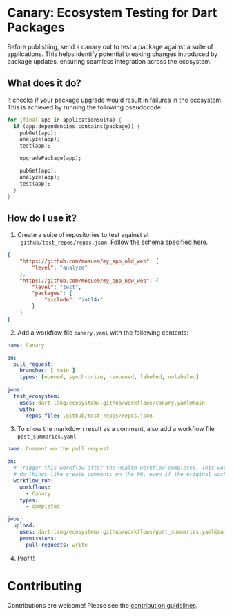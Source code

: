 # Canary: Ecosystem Testing for Dart Packages
Before publishing, send a canary out to test a package against a suite of applications. This helps identify potential breaking changes introduced by package updates, ensuring seamless integration across the ecosystem.

## What does it do?
It checks if your package upgrade would result in failures in the ecosystem. This is achieved by running the following pseudocode:
```dart
for (final app in applicationSuite) {
  if (app.dependencies.contains(package)) {
    pubGet(app);
    analyze(app);
    test(app);

    upgradePackage(app);

    pubGet(app);
    analyze(app);
    test(app);
  }
}
```

## How do I use it?
1. Create a suite of repositories to test against at `.github/test_repos/repos.json`. Follow the schema specified [here](schema.json).
```json
{
    "https://github.com/mosuem/my_app_old_web": {
        "level": "analyze"
    },
    "https://github.com/mosuem/my_app_new_web": {
        "level": "test",
        "packages": {
            "exclude": "intl4x"
        }
    }
}
```

2. Add a workflow file `canary.yaml` with the following contents:
```yaml
name: Canary

on:
  pull_request:
    branches: [ main ]
    types: [opened, synchronize, reopened, labeled, unlabeled]
        
jobs:
  test_ecosystem:
    uses: dart-lang/ecosystem/.github/workflows/canary.yaml@main
    with:
      repos_file: .github/test_repos/repos.json
```

3. To show the markdown result as a comment, also add a workflow file `post_summaries.yaml`
```yaml
name: Comment on the pull request

on:
  # Trigger this workflow after the Health workflow completes. This workflow will have permissions to
  # do things like create comments on the PR, even if the original workflow couldn't.
  workflow_run:
    workflows: 
      - Canary
    types:
      - completed

jobs:
  upload:
    uses: dart-lang/ecosystem/.github/workflows/post_summaries.yaml@main
    permissions:
      pull-requests: write
```

4. Profit!

# Contributing
Contributions are welcome! Please see the [contribution guidelines](../../CONTRIBUTING.md).
